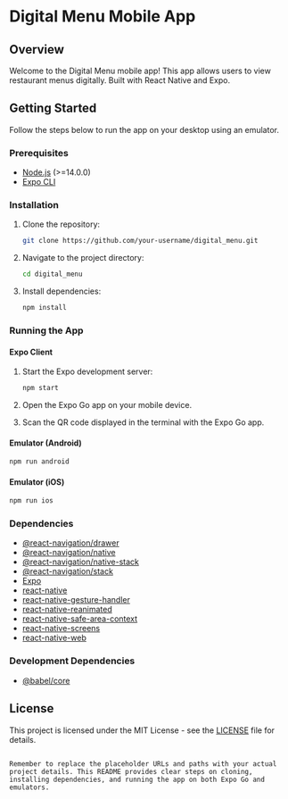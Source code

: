 # Digital Menu Mobile App

## Overview

Welcome to the Digital Menu mobile app! This app allows users to view restaurant menus digitally. Built with React Native and Expo.

## Getting Started

Follow the steps below to run the app on your desktop using an emulator.

### Prerequisites

- [Node.js](https://nodejs.org/) (>=14.0.0)
- [Expo CLI](https://docs.expo.dev/get-started/installation/)

### Installation

1. Clone the repository:

   ```bash
   git clone https://github.com/your-username/digital_menu.git
   ```

2. Navigate to the project directory:

   ```bash
   cd digital_menu
   ```

3. Install dependencies:

   ```bash
   npm install
   ```

### Running the App

#### Expo Client

1. Start the Expo development server:

   ```bash
   npm start
   ```

2. Open the Expo Go app on your mobile device.
3. Scan the QR code displayed in the terminal with the Expo Go app.

#### Emulator (Android)

```bash
npm run android
```

#### Emulator (iOS)

```bash
npm run ios
```

### Dependencies

- [@react-navigation/drawer](https://reactnavigation.org/docs/drawer-navigator/)
- [@react-navigation/native](https://reactnavigation.org/docs/getting-started/)
- [@react-navigation/native-stack](https://reactnavigation.org/docs/stack-navigator/)
- [@react-navigation/stack](https://reactnavigation.org/docs/stack-navigator/)
- [Expo](https://docs.expo.dev/)
- [react-native](https://reactnative.dev/)
- [react-native-gesture-handler](https://docs.swmansion.com/react-native-gesture-handler/docs/)
- [react-native-reanimated](https://docs.swmansion.com/react-native-reanimated/docs/)
- [react-native-safe-area-context](https://github.com/th3rdwave/react-native-safe-area-context)
- [react-native-screens](https://github.com/software-mansion/react-native-screens)
- [react-native-web](https://github.com/necolas/react-native-web)

### Development Dependencies

- [@babel/core](https://babeljs.io/docs/en/babel-core)

## License

This project is licensed under the MIT License - see the [LICENSE](LICENSE) file for details.
```

Remember to replace the placeholder URLs and paths with your actual project details. This README provides clear steps on cloning, installing dependencies, and running the app on both Expo Go and emulators.
